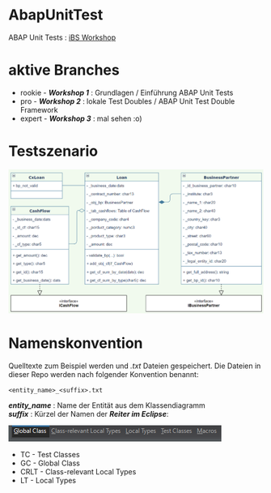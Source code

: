 # AbapUnitTest

ABAP Unit Tests : [iBS Workshop](https://www.ibs-banking.com/de/)

# aktive Branches

* rookie - ***Workshop 1*** : Grundlagen / Einführung ABAP Unit Tests 
* pro - ***Workshop 2*** : lokale Test Doubles / ABAP Unit Test Double Framework
* expert - ***Workshop 3*** : mal sehen :o)

# Testszenario

![Klass](/img/class.png)

# Namenskonvention

Quelltexte zum Beispiel werden und *.txt* Dateien gespeichert.
Die Dateien in dieser Repo werden nach folgender Konvention benannt: <br>

    <entity_name>_<suffix>.txt

***entity_name*** : Name der Entität aus dem Klassendiagramm <br>
***suffix*** : Kürzel der Namen der ***Reiter im Eclipse***: <br>

![Namenskonvention](/img/naming_convention.png)
* TC - Test Classes
* GC - Global Class
* CRLT - Class-relevant Local Types
* LT - Local Types